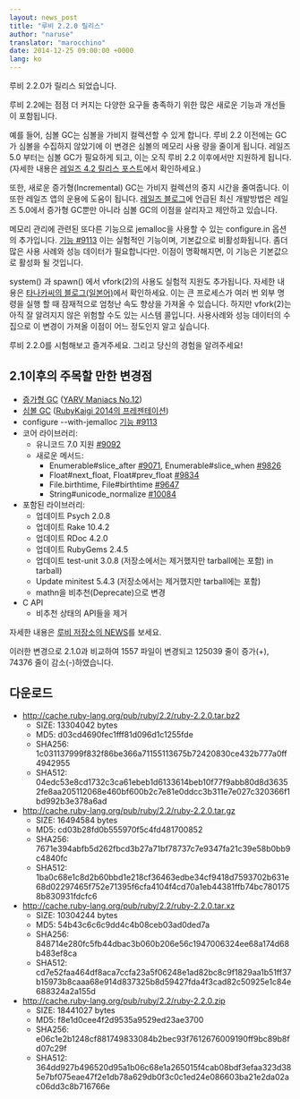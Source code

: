 ```yaml
---
layout: news_post
title: "루비 2.2.0 릴리스"
author: "naruse"
translator: "marocchino"
date: 2014-12-25 09:00:00 +0000
lang: ko
---
```


루비 2.2.0가 릴리스 되었습니다.

루비 2.2에는 점점 더 커지는 다양한 요구들 충족하기 위한 많은
새로운 기능과 개선들이 포함됩니다.

예를 들어, 심볼 GC는 심볼을 가비지 컬렉션할 수 있게 합니다.
루비 2.2 이전에는 GC가 심볼을 수집하지 않았기에 이 변경은
심볼의 메모리 사용 량을 줄이게 됩니다. 레일즈 5.0 부터는
심볼 GC가 필요하게 되고, 이는 오직 루비 2.2 이후에서만 지원하게
됩니다. (자세한 내용은 [레일즈 4.2 릴리스 포스트](http://weblog.rubyonrails.org/2014/12/19/Rails-4-2-final/)에서
확인하세요.)

또한, 새로운 증가형(Incremental) GC는 가비지 컬렉션의 중지
시간을 줄여줍니다. 이 또한 레일즈 앱의 운용에 도움이 됩니다.
[레일즈 블로그](http://weblog.rubyonrails.org/)에 언급된
최신 개발방법은 레일즈 5.0에서 증가형 GC뿐만 아니라 심볼 GC의
이점을 살리자고 제안하고 있습니다.

메모리 관리에 관련된 또다른 기능으로 jemalloc을 사용할 수 있는 configure.in
옵션의 추가입니다.
[기능 #9113](https://bugs.ruby-lang.org/issues/9113)
이는 실험적인 기능이며, 기본값으로 비활성화됩니다.
좀더 많은 사용 사례와 성능 데이터가 필요합니다만.
이점이 명확해지면, 이 기능은 기본값으로 활성화 될 것입니다.

system() 과 spawn() 에서 vfork(2)의 사용도 실험적 지원도 추가됩니다.
자세한 내용은 [타나카씨의 블로그(일본어)](http://www.a-k-r.org/d/2014-09.html#a2014_09_06)에서
확인하세요. 이는 큰 프로세스가 여러 번 외부 명령을 실행 할 때
잠재적으로 엄청난 속도 향상을 가져올 수 있습니다. 하지만
vfork(2)는 아직 잘 알려지지 않은 위험할 수도 있는 시스템 콜입니다.
사용사례와 성능 데이터의 수집으로 이 변경이 가져올 이점이 어느
정도인지 알고 싶습니다.

루비 2.2.0를 시험해보고 즐겨주세요. 그리고 당신의 경험을 알려주세요!

## 2.1이후의 주목할 만한 변경점

* [증가형 GC](https://bugs.ruby-lang.org/issues/10137) ([YARV Maniacs No.12](http://magazine.rubyist.net/?0048-YARVManiacs))
* [심볼 GC](https://bugs.ruby-lang.org/issues/9634) ([RubyKaigi 2014의 프레젠테이션](http://www.slideshare.net/authorNari/symbol-gc))
* configure --with-jemalloc [기능 #9113](https://bugs.ruby-lang.org/issues/9113)
* 코어 라이브러리:
  * 유니코드 7.0 지원 [#9092](https://bugs.ruby-lang.org/issues/9092)
  * 새로운 메서드:
    * Enumerable#slice_after [#9071](https://bugs.ruby-lang.org/issues/9071), Enumerable#slice_when [#9826](https://bugs.ruby-lang.org/issues/9826)
    * Float#next_float, Float#prev_float [#9834](https://bugs.ruby-lang.org/issues/9834)
    * File.birthtime, File#birthtime [#9647](https://bugs.ruby-lang.org/issues/9647)
    * String#unicode_normalize [#10084](https://bugs.ruby-lang.org/issues/10084)
* 포함된 라이브러리:
  * 업데이트 Psych 2.0.8
  * 업데이트 Rake 10.4.2
  * 업데이트 RDoc 4.2.0
  * 업데이트 RubyGems 2.4.5
  * 업데이트 test-unit 3.0.8 (저장소에서는 제거했지만 tarball에는 포함)
in tarball)
  * Update minitest 5.4.3 (저장소에서는 제거했지만 tarball에는 포함)
  * mathn을 비추천(Deprecate)으로 변경
* C API
  * 비추천 상태의 API들을 제거

자세한 내용은 [루비 저장소의 NEWS](https://github.com/ruby/ruby/blob/v2_2_0/NEWS)를 보세요.

이러한 변경으로 2.1.0과 비교하여 1557 파일이 변경되고 125039 줄이 증가(+), 74376 줄이
감소(-)하였습니다.

## 다운로드

* <http://cache.ruby-lang.org/pub/ruby/2.2/ruby-2.2.0.tar.bz2>
  * SIZE:   13304042 bytes
  * MD5:    d03cd4690fec1fff81d096d1c1255fde
  * SHA256: 1c031137999f832f86be366a71155113675b72420830ce432b777a0ff4942955
  * SHA512: 04edc53e8cd1732c3ca61ebeb1d6133614beb10f77f9abb80d8d36352fe8aa205112068e460bf600b2c7e81e0ddcc3b311e7e027c320366f1bd992b3e378a6ad
* <http://cache.ruby-lang.org/pub/ruby/2.2/ruby-2.2.0.tar.gz>
  * SIZE:   16494584 bytes
  * MD5:    cd03b28fd0b555970f5c4fd481700852
  * SHA256: 7671e394abfb5d262fbcd3b27a71bf78737c7e9347fa21c39e58b0bb9c4840fc
  * SHA512: 1ba0c68e1c8d2b60bbd1e218cf36463edbe34cf9418d7593702b631e68d02297465f752e71395f6cfa4104f4cd70a1eb44381ffb74bc7801758b830931fdcfc6
* <http://cache.ruby-lang.org/pub/ruby/2.2/ruby-2.2.0.tar.xz>
  * SIZE:   10304244 bytes
  * MD5:    54b43c6c6c9dd4c4b08ceb03ad0ded7a
  * SHA256: 848714e280fc5fb44dbac3b060b206e56c1947006324ee68a174d68b483ef8ca
  * SHA512: cd7e52faa464df8aca7ccfa23a5f06248e1ad82bc8c9f1829aa1b51ff37b15973b8caaa68e914d837325b8d59427fda4f3cad82c50925e1c84e688324a2a155d
* <http://cache.ruby-lang.org/pub/ruby/2.2/ruby-2.2.0.zip>
  * SIZE:   18441027 bytes
  * MD5:    f8e1d0cee4f2d9535a9529ed23ae3700
  * SHA256: e06c1e2b1248cf881749833084b2bec93f7612676009190ff9bc89b8fd07c29f
  * SHA512: 364dd927b496520d95a1b06c68e1a265015f4cab08bdf3efaa323d385e7bf075eae47f2e1db78a629db0f3c0c1ed24e086603ba21e2da02ac06dd3c8b716766e


